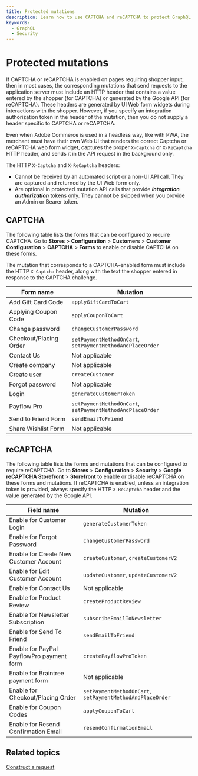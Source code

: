 ```yaml
---
title: Protected mutations
description: Learn how to use CAPTCHA and reCAPTCHA to protect GraphQL mutations.
keywords:
  - GraphQL
  - Security
---
```


# Protected mutations

If CAPTCHA or reCAPTCHA is enabled on pages requiring shopper input, then in most cases, the corresponding mutations that send requests to the application server must include an HTTP header that contains a value entered by the shopper (for CAPTCHA) or generated by the Google API (for reCAPTCHA). These headers are generated by UI Web form widgets during interactions with the shopper. However, if you specify an integration authorization token in the header of the mutation, then you do not supply a header specific to CAPTCHA or reCAPTCHA.

Even when Adobe Commerce is used in a headless way, like with PWA, the merchant must have their own Web UI that renders the correct Captcha or reCAPTCHA web form widget, captures the proper `X-Captcha` or `X-ReCaptcha` HTTP header, and sends it in the API request in the background only.

The HTTP `X-Captcha` and `X-ReCaptcha` headers:

*  Cannot be received by an automated script or a non-UI API call. They are captured and returned by the UI Web form only.
*  Are optional in protected mutation API calls that provide **_integration authorization_** tokens only. They cannot be skipped when you provide an Admin or Bearer token.

## CAPTCHA

The following table lists the forms that can be configured to require CAPTCHA. Go to **Stores** > **Configuration** > **Customers** > **Customer Configuration** > **CAPTCHA** > **Forms** to enable or disable CAPTCHA on these forms.

The mutation that corresponds to a CAPTCHA-enabled form must include the HTTP `X-Captcha` header, along with the text the shopper entered in response to the CAPTCHA challenge.

Form name | Mutation
--- | ---
Add Gift Card Code | `applyGiftCardToCart`
Applying Coupon Code | `applyCouponToCart`
Change password | `changeCustomerPassword`
Checkout/Placing Order | `setPaymentMethodOnCart`, `setPaymentMethodAndPlaceOrder`
Contact Us | Not applicable
Create company | Not applicable
Create user | `createCustomer`
Forgot password | Not applicable
Login | `generateCustomerToken`
Payflow Pro |  `setPaymentMethodOnCart`, `setPaymentMethodAndPlaceOrder`
Send to Friend Form | `sendEmailToFriend`
Share Wishlist Form | Not applicable

## reCAPTCHA

The following table lists the forms and mutations that can be configured to require reCAPTCHA. Go to **Stores** > **Configuration** > **Security** > **Google reCAPTCHA Storefront** > **Storefront** to enable or disable reCAPTCHA on these forms and mutations. If reCAPTCHA is enabled, unless an integration token is provided, always specify the HTTP `X-ReCaptcha` header and the value generated by the Google API.

Field name | Mutation
--- | ---
Enable for Customer Login | `generateCustomerToken`
Enable for Forgot Password | `changeCustomerPassword`
Enable for Create New Customer Account | `createCustomer`, `createCustomerV2`
Enable for Edit Customer Account | `updateCustomer`, `updateCustomerV2`
Enable for Contact Us | Not applicable
Enable for Product Review | `createProductReview`
Enable for Newsletter Subscription | `subscribeEmailToNewsletter`
Enable for Send To Friend | `sendEmailToFriend`
Enable for PayPal PayflowPro payment form | `createPayflowProToken`
Enable for Braintree payment form | Not applicable
Enable for Checkout/Placing Order | `setPaymentMethodOnCart`, `setPaymentMethodAndPlaceOrder`
Enable for Coupon Codes | `applyCouponToCart`
Enable for Resend Confirmation Email | `resendConfirmationEmail`

## Related topics

[Construct a request](../../get-started/gs-web-api-request.md)
